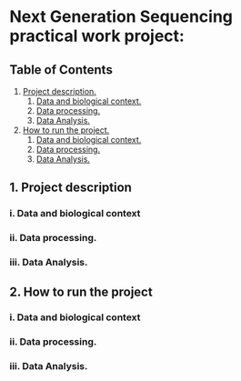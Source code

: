 # Next Generation Sequencing practical work project: 
## Table of Contents 
1. [ Project description. ](#desc)
    1. [  Data and biological context. ](#biocontext)
    2. [  Data processing. ](#dataprocess)
    3. [  Data Analysis. ](#analysis)
2. [ How to run the project. ](#run)
    1. [  Data and biological context. ](#biocontext_instruction)
    2. [  Data processing. ](#dataprocess_instruction)
    3. [  Data Analysis. ](#analysis_instruction)


<a name="desc"></a>
## 1. Project description

<a name="dataprocess"></a>
### i. Data and biological context


<a name="biocontext"></a>
### ii. Data processing.


<a name="analysis"></a>
### iii. Data Analysis.


<a name="run"></a>
## 2. How to run the project

<a name="dataprocess_instruction"></a>
### i. Data and biological context


<a name="biocontext_instruction"></a>
### ii. Data processing.


<a name="analysis_instruction"></a>
### iii. Data Analysis.

<!--region masquee : regions repeteés
genome cachee, ex chromosome 2, genome mitochondrial inséré-->
